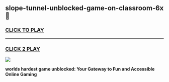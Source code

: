 
## slope-tunnel-unblocked-game-on-classroom-6x 👋
<h3>
<a href="https://premium.freeplayer.one?title=slope-tunnel-unblocked-game-on-classroom-6x&ref=14F">CLICK TO PLAY</a></h3>
<hr>

<h3>
<a href="https://premium.freeplayer.one?title=slope-tunnel-unblocked-game-on-classroom-6x&ref=14F">CLICK 2 PLAY</a>
  
</h3>

<a href="https://premium.freeplayer.one?title=slope-tunnel-unblocked-game-on-classroom-6x&ref=12F/"><img src="https://clearcache.store/games.png"></a>


**worlds hardest game unblocked: Your Gateway to Fun and Accessible Online Gaming**
